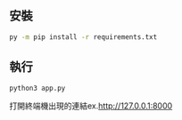 ## 安裝

```bash
py -m pip install -r requirements.txt
```
## 執行
```
python3 app.py
```
打開終端機出現的連結ex.http://127.0.0.1:8000